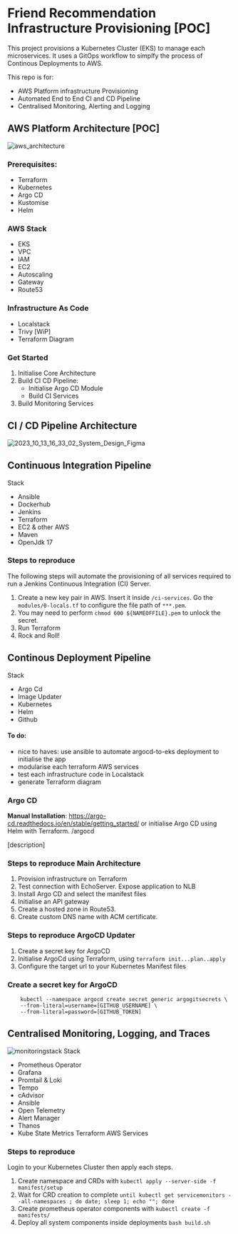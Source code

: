 # Friend Recommendation Infrastructure Provisioning [POC]
This project provisions a Kubernetes Cluster (EKS) to manage each microservices.  It uses a GitOps workflow to simplfy the process of Continous Deployments to AWS.

This repo is for:
- AWS Platform infrastructure Provisioning
- Automated End to End CI and CD Pipeline
- Centralised Monitoring, Alerting and Logging 




## AWS Platform Architecture **[POC]**
![aws_architecture](https://github.com/philipdaquin/friend-recommendation-provision/assets/85416532/e1ec189e-6631-4d93-b099-41378943201e)

### Prerequisites:
- Terraform 
- Kubernetes 
- Argo CD
- Kustomise
- Helm 

### AWS Stack 
- EKS
- VPC
- IAM 
- EC2
- Autoscaling 
- Gateway 
- Route53 

### Infrastructure As Code 
- Localstack 
- Trivy [WiP]
- Terraform Diagram 

### Get Started 
1. Initialise Core Architecture 
2. Build CI CD Pipeline:
    - Initialise Argo CD Module 
    - Build CI Services
3. Build Monitoring Services 

## CI / CD Pipeline Architecture 
![2023_10_13_16_33_02_System_Design_Figma](https://github.com/philipdaquin/friend-recommendation-system/assets/85416532/c3c4c5ef-280c-403d-90ce-fad86d3084b2)

## Continuous Integration Pipeline
Stack 
- Ansible 
- Dockerhub
- Jenkins
- Terraform 
- EC2 & other AWS
- Maven
- OpenJdk 17

### Steps to reproduce 
The following steps will automate the provisioning of all services required to run a Jenkins Continuous Integration (CI) Server.
1. Create a new key pair in AWS. Insert it inside `/ci-services`. Go the `modules/0-locals.tf` to configure the file path of `***.pem`.
2. You may need to perform `chmod 600 ${NAMEOFFILE}.pem` to unlock the secret. 
2. Run Terraform 
3. Rock and Roll!

## Continous Deployment Pipeline
Stack 
- Argo Cd 
- Image Updater 
- Kubernetes
- Helm 
- Github

#### To do:
- nice to haves: use ansible to automate argocd-to-eks deployment to initialise the app 
- modularise each terraform AWS services
- test each infrastructure code in Localstack
- generate Terraform diagram

### Argo CD 
**Manual Installation**: https://argo-cd.readthedocs.io/en/stable/getting_started/
or initialise Argo CD using Helm with Terraform. /argocd

[description]

### Steps to reproduce Main Architecture 
1. Provision infrastructure on Terraform 
2. Test connection with EchoServer. Expose application to NLB 
3. Install Argo CD and select the manifest files 
4. Initialise an API gateway
5. Create a hosted zone in Route53. 
6. Create custom DNS name with ACM certificate. 

### Steps to reproduce ArgoCD Updater
1. Create a secret key for ArgoCD
2. Initialise ArgoCd using Terraform, using `terraform init...plan..apply`
3. Configure the target url to your Kubernetes Manifest files

### Create a secret key for ArgoCD
```
    kubectl --namespace argocd create secret generic argogitsecrets \
    --from-literal=username=[GITHUB_USERNAME] \             
    --from-literal=password=[GITHUB_TOKEN]       
```

## Centralised Monitoring, Logging, and Traces 
![monitoringstack](https://github.com/philipdaquin/friend-recommendation-system/assets/85416532/f16e4fb0-f5d0-4040-9588-e31d95ea2d15)
Stack 
- Prometheus Operator
- Grafana
- Promtail & Loki
- Tempo 
- cAdvisor
- Ansible 
- Open Telemetry
- Alert Manager 
- Thanos 
- Kube State Metrics
Terraform 
AWS Services

### Steps to reproduce
Login to your Kubernetes Cluster then apply each steps.
1. Create namespace and CRDs with ``` kubectl apply --server-side -f manifest/setup ```
2. Wait for CRD creation to complete ```until kubectl get servicemonitors --all-namespaces ; do date; sleep 1; echo ""; done```
3. Create prometheus operator components with ```kubectl create -f manifests/```
4. Deploy all system components inside deployments ```bash build.sh```
 
